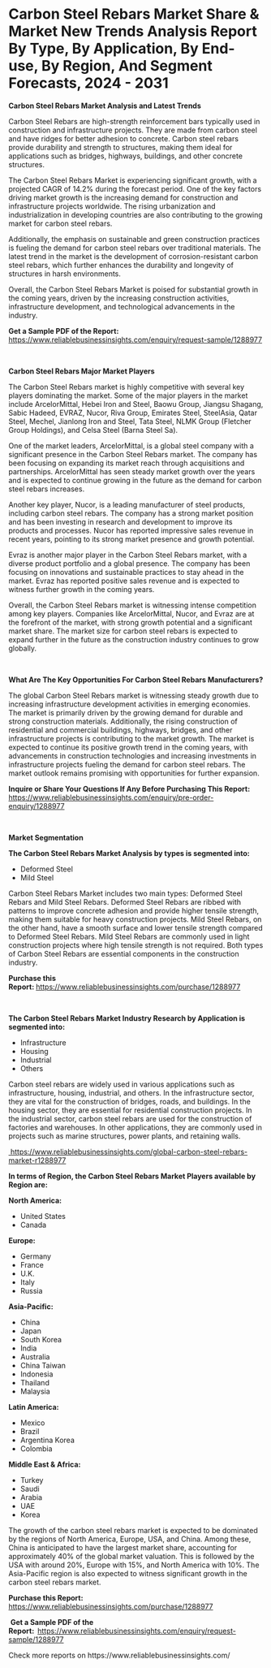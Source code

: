 <p><h1>Carbon Steel Rebars Market Share & Market New Trends Analysis Report By Type, By Application, By End-use, By Region, And Segment Forecasts, 2024 - 2031</h1></p><p><strong>Carbon Steel Rebars Market Analysis and Latest Trends</strong></p>
<p><p>Carbon Steel Rebars are high-strength reinforcement bars typically used in construction and infrastructure projects. They are made from carbon steel and have ridges for better adhesion to concrete. Carbon steel rebars provide durability and strength to structures, making them ideal for applications such as bridges, highways, buildings, and other concrete structures.</p><p>The Carbon Steel Rebars Market is experiencing significant growth, with a projected CAGR of 14.2% during the forecast period. One of the key factors driving market growth is the increasing demand for construction and infrastructure projects worldwide. The rising urbanization and industrialization in developing countries are also contributing to the growing market for carbon steel rebars.</p><p>Additionally, the emphasis on sustainable and green construction practices is fueling the demand for carbon steel rebars over traditional materials. The latest trend in the market is the development of corrosion-resistant carbon steel rebars, which further enhances the durability and longevity of structures in harsh environments.</p><p>Overall, the Carbon Steel Rebars Market is poised for substantial growth in the coming years, driven by the increasing construction activities, infrastructure development, and technological advancements in the industry.</p></p>
<p><strong>Get a Sample PDF of the Report:&nbsp;</strong> <a href="https://www.reliablebusinessinsights.com/enquiry/request-sample/1288977">https://www.reliablebusinessinsights.com/enquiry/request-sample/1288977</a></p>
<p>&nbsp;</p>
<p><strong>Carbon Steel Rebars Major Market Players</strong></p>
<p><p>The Carbon Steel Rebars market is highly competitive with several key players dominating the market. Some of the major players in the market include ArcelorMittal, Hebei Iron and Steel, Baowu Group, Jiangsu Shagang, Sabic Hadeed, EVRAZ, Nucor, Riva Group, Emirates Steel, SteelAsia, Qatar Steel, Mechel, Jianlong Iron and Steel, Tata Steel, NLMK Group (Fletcher Group Holdings), and Celsa Steel (Barna Steel Sa).</p><p>One of the market leaders, ArcelorMittal, is a global steel company with a significant presence in the Carbon Steel Rebars market. The company has been focusing on expanding its market reach through acquisitions and partnerships. ArcelorMittal has seen steady market growth over the years and is expected to continue growing in the future as the demand for carbon steel rebars increases.</p><p>Another key player, Nucor, is a leading manufacturer of steel products, including carbon steel rebars. The company has a strong market position and has been investing in research and development to improve its products and processes. Nucor has reported impressive sales revenue in recent years, pointing to its strong market presence and growth potential.</p><p>Evraz is another major player in the Carbon Steel Rebars market, with a diverse product portfolio and a global presence. The company has been focusing on innovations and sustainable practices to stay ahead in the market. Evraz has reported positive sales revenue and is expected to witness further growth in the coming years.</p><p>Overall, the Carbon Steel Rebars market is witnessing intense competition among key players. Companies like ArcelorMittal, Nucor, and Evraz are at the forefront of the market, with strong growth potential and a significant market share. The market size for carbon steel rebars is expected to expand further in the future as the construction industry continues to grow globally.</p></p>
<p>&nbsp;</p>
<p><strong>What Are The Key Opportunities For Carbon Steel Rebars Manufacturers?</strong></p>
<p><p>The global Carbon Steel Rebars market is witnessing steady growth due to increasing infrastructure development activities in emerging economies. The market is primarily driven by the growing demand for durable and strong construction materials. Additionally, the rising construction of residential and commercial buildings, highways, bridges, and other infrastructure projects is contributing to the market growth. The market is expected to continue its positive growth trend in the coming years, with advancements in construction technologies and increasing investments in infrastructure projects fueling the demand for carbon steel rebars. The market outlook remains promising with opportunities for further expansion.</p></p>
<p><strong>Inquire or Share Your Questions If Any Before Purchasing This Report:</strong> <a href="https://www.reliablebusinessinsights.com/enquiry/pre-order-enquiry/1288977">https://www.reliablebusinessinsights.com/enquiry/pre-order-enquiry/1288977</a></p>
<p>&nbsp;</p>
<p><strong>Market Segmentation</strong></p>
<p><strong>The Carbon Steel Rebars Market Analysis by types is segmented into:</strong></p>
<p><ul><li>Deformed Steel</li><li>Mild Steel</li></ul></p>
<p><p>Carbon Steel Rebars Market includes two main types: Deformed Steel Rebars and Mild Steel Rebars. Deformed Steel Rebars are ribbed with patterns to improve concrete adhesion and provide higher tensile strength, making them suitable for heavy construction projects. Mild Steel Rebars, on the other hand, have a smooth surface and lower tensile strength compared to Deformed Steel Rebars. Mild Steel Rebars are commonly used in light construction projects where high tensile strength is not required. Both types of Carbon Steel Rebars are essential components in the construction industry.</p></p>
<p><strong>Purchase this Report:&nbsp;</strong><a href="https://www.reliablebusinessinsights.com/purchase/1288977">https://www.reliablebusinessinsights.com/purchase/1288977</a></p>
<p>&nbsp;</p>
<p><strong>The Carbon Steel Rebars Market Industry Research by Application is segmented into:</strong></p>
<p><ul><li>Infrastructure</li><li>Housing</li><li>Industrial</li><li>Others</li></ul></p>
<p><p>Carbon steel rebars are widely used in various applications such as infrastructure, housing, industrial, and others. In the infrastructure sector, they are vital for the construction of bridges, roads, and buildings. In the housing sector, they are essential for residential construction projects. In the industrial sector, carbon steel rebars are used for the construction of factories and warehouses. In other applications, they are commonly used in projects such as marine structures, power plants, and retaining walls.</p></p>
<p><a href="https://www.reliablebusinessinsights.com/global-carbon-steel-rebars-market-r1288977">&nbsp;https://www.reliablebusinessinsights.com/global-carbon-steel-rebars-market-r1288977</a></p>
<p><strong>In terms of Region, the Carbon Steel Rebars Market Players available by Region are:</strong></p>
<p>
    <p> <strong> North America: </strong>
        <ul>
            <li>United States</li>
            <li>Canada</li>
        </ul>
        </p> 
    <p> <strong> Europe: </strong>
        <ul>
            <li>Germany</li>
            <li>France</li>
            <li>U.K.</li>
            <li>Italy</li>
            <li>Russia</li>
        </ul>
        </p> 
    <p> <strong> Asia-Pacific: </strong>
        <ul>
            <li>China</li>
            <li>Japan</li>
            <li>South Korea</li>
            <li>India</li>
            <li>Australia</li>
            <li>China Taiwan</li>
            <li>Indonesia</li>
            <li>Thailand</li>
            <li>Malaysia</li>
        </ul>
        </p> 
    <p> <strong> Latin America: </strong>
        <ul>
            <li>Mexico</li>
            <li>Brazil</li>
            <li>Argentina Korea</li>
            <li>Colombia</li>
        </ul>
        </p> 
    <p> <strong> Middle East & Africa: </strong>
        <ul>
            <li>Turkey</li>
            <li>Saudi</li>
            <li>Arabia</li>
            <li>UAE</li>
            <li>Korea</li>
        </ul>
    </p>
    </p>
<p><p>The growth of the carbon steel rebars market is expected to be dominated by the regions of North America, Europe, USA, and China. Among these, China is anticipated to have the largest market share, accounting for approximately 40% of the global market valuation. This is followed by the USA with around 20%, Europe with 15%, and North America with 10%. The Asia-Pacific region is also expected to witness significant growth in the carbon steel rebars market.</p></p>
<p><strong>Purchase this Report: </strong><a href="https://www.reliablebusinessinsights.com/purchase/1288977">https://www.reliablebusinessinsights.com/purchase/1288977</a></p>
<p>&nbsp;<strong>Get a Sample PDF of the Report:&nbsp;&nbsp;</strong><a href="https://www.reliablebusinessinsights.com/enquiry/request-sample/1288977">https://www.reliablebusinessinsights.com/enquiry/request-sample/1288977</a></p>
<p><strong></strong></p>
<p>Check more reports on https://www.reliablebusinessinsights.com/</p>